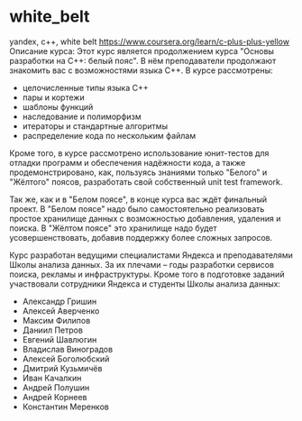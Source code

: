 # white_belt
yandex, c++, white belt
https://www.coursera.org/learn/c-plus-plus-yellow
Описание курса:
Этот курс является продолжением курса "Основы разработки на C++: белый пояс". В нём преподаватели продолжают знакомить вас с возможностями языка C++. В курсе рассмотрены:

- целочисленные типы языка C++
- пары и кортежи
- шаблоны функций
- наследование и полиморфизм
- итераторы и стандартные алгоритмы
- распределение кода по нескольким файлам

Кроме того, в курсе рассмотрено использование юнит-тестов для отладки программ и обеспечения надёжности кода, а также продемонстрировано, как, пользуясь знаниями только "Белого" и "Жёлтого" поясов, разработать свой собственный unit test framework.

Так же, как и в "Белом поясе", в конце курса вас ждёт финальный проект. В "Белом поясе" надо было самостоятельно реализовать простое хранилище данных с возможностью добавления, удаления и поиска. В "Жёлтом поясе" это хранилище надо будет усовершенствовать, добавив поддержку более сложных запросов. 

Курс разработан ведущими специалистами Яндекса и преподавателями Школы анализа данных. За их плечами – годы разработки сервисов поиска, рекламы и инфраструктуры. Кроме того в подготовке заданий участвовали сотрудники Яндекса и студенты Школы анализа данных:
- Александр Гришин
- Алексей Аверченко
- Максим Филипов
- Даниил Петров
- Евгений Шавлюгин
- Владислав Виноградов
- Алексей Боголюбский
- Дмитрий Кузьмичёв
- Иван Качалкин
- Андрей Полушин
- Андрей Корнеев
- Константин Меренков
